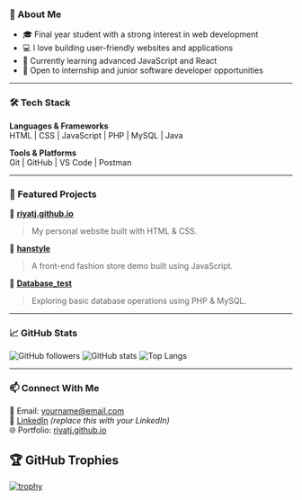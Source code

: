 

### 💫 About Me
- 🎓 Final year student with a strong interest in web development
- 💻 I love building user-friendly websites and applications
- 🌱 Currently learning advanced JavaScript and React
- 🤝 Open to internship and junior software developer opportunities

---

### 🛠️ Tech Stack
**Languages & Frameworks**  
HTML | CSS | JavaScript | PHP | MySQL | Java  

**Tools & Platforms**  
Git | GitHub | VS Code | Postman  

---

### 📂 Featured Projects

🔹 [**riyatj.github.io**](https://github.com/riyatj/riyatj.github.io)  
> My personal website built with HTML & CSS.

🔹 [**hanstyle**](https://github.com/riyatj/hanstyle)  
> A front-end fashion store demo built using JavaScript.

🔹 [**Database_test**](https://github.com/riyatj/Database_test)  
> Exploring basic database operations using PHP & MySQL.

---

### 📈 GitHub Stats

![GitHub followers](https://img.shields.io/github/followers/riyatj?label=Follow&style=social)
![GitHub stats](https://github-readme-stats.vercel.app/api?username=riyatj&show_icons=true&theme=radical)
![Top Langs](https://github-readme-stats.vercel.app/api/top-langs/?username=riyatj&layout=compact&theme=radical)

---

### 📫 Connect With Me
📧 Email: yourname@email.com  
🔗 [LinkedIn](https://www.linkedin.com/in/your-link) *(replace this with your LinkedIn)*  
🌐 Portfolio: [riyatj.github.io](https://riyatj.github.io)

## 🏆 GitHub Trophies

[![trophy](https://github-profile-trophy.vercel.app/?username=riyatj&theme=radical)](https://github.com/ryo-ma/github-profile-trophy)



